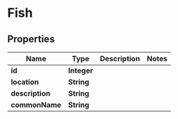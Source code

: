 

# Fish



## Properties

| Name | Type | Description | Notes |
|------------ | ------------- | ------------- | -------------|
|**id** | **Integer** |  |  |
|**location** | **String** |  |  |
|**description** | **String** |  |  |
|**commonName** | **String** |  |  |



